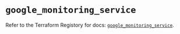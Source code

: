 # `google_monitoring_service`

Refer to the Terraform Registory for docs: [`google_monitoring_service`](https://registry.terraform.io/providers/hashicorp/google-beta/4.78.0/docs/resources/google_monitoring_service).
